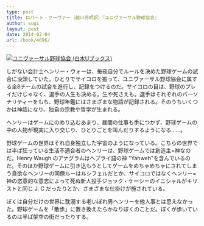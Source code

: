 ```yaml
---
type: post
title: ロバート・クーヴァー（越川芳明訳）『ユニヴァーサル野球協会』
author: sugi
layout: post
date: 2014-02-04
url: /book/4696/
---
```

<a href="http://www.amazon.co.jp/exec/obidos/ASIN/4560071896/chezsugi-22/ref=nosim/" onclick="_gaq.push(['_trackEvent', 'outbound-article', 'http://www.amazon.co.jp/exec/obidos/ASIN/4560071896/chezsugi-22/ref=nosim/', '']);" name="amazletlink" target="_blank"><img src="http://i2.wp.com/ecx.images-amazon.com/images/I/41XkcYe7kcL._SL160_.jpg?w=660" alt="ユニヴァーサル野球協会 (白水Uブックス)" class="alignleft"  data-recalc-dims="1" /></a>

しがない会計士ヘンリー・ウォーは、毎夜自分でルールを決めた野球ゲームの試合に没頭していた。ひとりでサイコロを振って、ユニヴァーサル野球協会に属する全8チームの試合を進行し、記録をつけるのだ。サイコロの目は、野球のプレイだけじゃなく、選手の人生も決める。生や死さえも。選手はそれぞれのパーソナリティーをもち、野球年鑑にはさまざまな物語が記録される。そのうちいくつかは神話になり、独自の宗教や哲学が生まれる。

ヘンリーはゲームにのめり込むあまり、昼間の仕事も手につかず、野球ゲームの中の人物が現実に入り交じり、ひとりごとを叫んだりするようになる……。

野球ゲームの世界はそれ自身独立した宇宙のようになっている。こちらの世界では半ば狂っている生活不適合者のヘンリーは、野球ゲームでは創造主=神なのだ。Henry Waugh のアナグラムはヘブライ語の神 "Yahweh"を含んでいるのだ。そのほか野球ゲームに引き込もうとしてゲームをめちゃめちゃにされてしまう貪欲なヘンリーの同僚ルーはルシフェルだとか、サイコロではなくヘンリー=神の恣意的な意志によって死ぬ新人投手ジョック・ケーシーのイニシャルがキリストと同じ J. C だったりとか、さまざまな仕掛けが施されている。

ぼくは自分だけの世界に耽溺する老いぼれ男ヘンリーを他人事とは思えなかった。野球ゲームを「散歩」に置き換えたらかなりぼくのことだ。ぼくが歩いているのは半ば架空の街だったりする。
